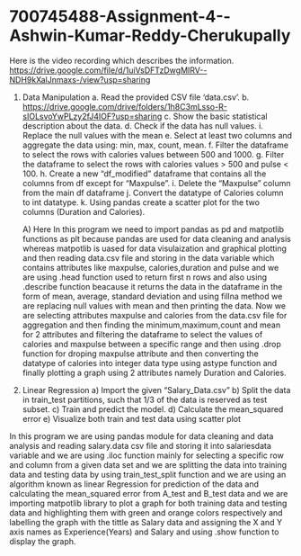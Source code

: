 # 700745488-Assignment-4--Ashwin-Kumar-Reddy-Cherukupally

Here is the video recording which describes the information.
https://drive.google.com/file/d/1uiVsDFTzDwgMIRV--NDH9kXalJnmaxs-/view?usp=sharing

1. Data Manipulation
   a. Read the provided CSV file ‘data.csv’.
   b. https://drive.google.com/drive/folders/1h8C3mLsso-R-sIOLsvoYwPLzy2fJ4IOF?usp=sharing
   c. Show the basic statistical description about the data.
   d. Check if the data has null values.
   i. Replace the null values with the mean
   e. Select at least two columns and aggregate the data using: min, max, count, mean.
   f. Filter the dataframe to select the rows with calories values between 500 and 1000.
   g. Filter the dataframe to select the rows with calories values > 500 and pulse < 100.
   h. Create a new “df_modified” dataframe that contains all the columns from df except for
      “Maxpulse”.
   i. Delete the “Maxpulse” column from the main df dataframe
   j. Convert the datatype of Calories column to int datatype.
   k. Using pandas create a scatter plot for the two columns (Duration and Calories).
   
   
   A) Here In this program we need to import pandas as pd and matpotlib functions as plt because pandas are used for data cleaning and analysis whereas matpotlib is uased for data visulaization and graphical plotting and then reading data.csv file and storing in the data variable which contains attributes like maxpulse, calories,duration and pulse and we are using .head function used to return first n rows and also using .describe function beacause it returns the data in the dataframe in the form of mean, average, standard deviation and using fillna method we are replacing null values with mean and then printing the data. Now we are selecting attributes maxpulse and calories from the data.csv file for aggregation and then finding the minimum,maximum,count and mean for 2 attributes and filtering the dataframe to select the values of calories and maxpulse between a specific range and then using .drop function for droping maxpulse attribute and then converting the datatype of calories into integer data type using astype function and finally plotting a graph using 2 attributes namely Duration and Calories.
   
   
2. Linear Regression
a) Import the given “Salary_Data.csv”
b) Split the data in train_test partitions, such that 1/3 of the data is reserved as test subset.
c) Train and predict the model.
d) Calculate the mean_squared error
e) Visualize both train and test data using scatter plot


In this program we are using pandas module for data cleaning and data analysis and reading salary.data csv file and storing it into salariesdata variable and we are using .iloc function mainly for selecting a specific row and column from a given data set and we are splitting the data into training data and testing data by using train_test_split function and we are using an algorithm known as linear Regression for prediction of the data and calculating the mean_squared error from A_test and B_test data and we are importing matpotlib library to plot a graph for both training data and testing data and highlighting them with green and orange colors respectively and labelling the graph with the tittle as Salary data and assigning the X and Y axis names as Experience(Years) and Salary and using .show function to display the graph.
